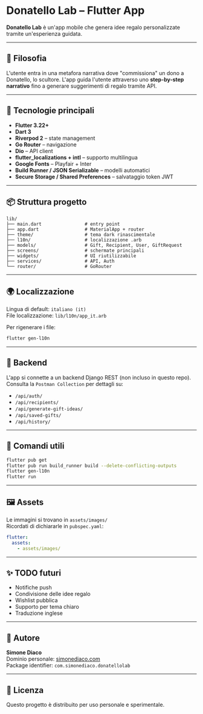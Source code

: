 # Donatello Lab – Flutter App

**Donatello Lab** è un'app mobile che genera idee regalo personalizzate tramite un'esperienza guidata.

---

## 🧠 Filosofia
L'utente entra in una metafora narrativa dove "commissiona" un dono a Donatello, lo scultore. L'app guida l'utente attraverso uno **step-by-step narrativo** fino a generare suggerimenti di regalo tramite API.

---

## 🚀 Tecnologie principali

- **Flutter 3.22+**
- **Dart 3**
- **Riverpod 2** – state management
- **Go Router** – navigazione
- **Dio** – API client
- **flutter_localizations + intl** – supporto multilingua
- **Google Fonts** – Playfair + Inter
- **Build Runner / JSON Serializable** – modelli automatici
- **Secure Storage / Shared Preferences** – salvataggio token JWT

---

## 📦 Struttura progetto

```
lib/
├── main.dart                # entry point
├── app.dart                 # MaterialApp + router
├── theme/                   # tema dark rinascimentale
├── l10n/                    # localizzazione .arb
├── models/                  # Gift, Recipient, User, GiftRequest
├── screens/                 # schermate principali
├── widgets/                 # UI riutilizzabile
├── services/                # API, Auth
└── router/                  # GoRouter
```

---

## 🌍 Localizzazione

Lingua di default: `italiano (it)`  
File localizzazione: `lib/l10n/app_it.arb`

Per rigenerare i file:
```bash
flutter gen-l10n
```

---

## 🔗 Backend

L'app si connette a un backend Django REST (non incluso in questo repo).  
Consulta la `Postman Collection` per dettagli su:

- `/api/auth/`
- `/api/recipients/`
- `/api/generate-gift-ideas/`
- `/api/saved-gifts/`
- `/api/history/`

---

## 🧪 Comandi utili

```bash
flutter pub get
flutter pub run build_runner build --delete-conflicting-outputs
flutter gen-l10n
flutter run
```

---

## 🖼️ Assets

Le immagini si trovano in `assets/images/`  
Ricordati di dichiararle in `pubspec.yaml`:

```yaml
flutter:
  assets:
    - assets/images/
```

---

## ✨ TODO futuri

- Notifiche push
- Condivisione delle idee regalo
- Wishlist pubblica
- Supporto per tema chiaro
- Traduzione inglese

---

## 👤 Autore

**Simone Diaco**  
Dominio personale: [simonediaco.com](https://simonediaco.com)  
Package identifier: `com.simonediaco.donatellolab`

---

## 📜 Licenza

Questo progetto è distribuito per uso personale e sperimentale.
